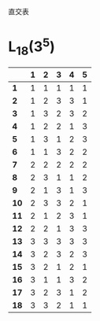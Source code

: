 直交表
# L<sub>18</sub>(3<sup>5</sup>)
|      |**1**|**2**|**3**|**4**|**5**|
|------|-----|-----|-----|-----|-----|
|**1** |1    |1    |1    |1    |1    |
|**2** |1    |2    |3    |3    |1    |
|**3** |1    |3    |2    |3    |2    |
|**4** |1    |2    |2    |1    |3    |
|**5** |1    |3    |1    |2    |3    |
|**6** |1    |1    |3    |2    |2    |
|**7** |2    |2    |2    |2    |2    |
|**8** |2    |3    |1    |1    |2    |
|**9** |2    |1    |3    |1    |3    |
|**10**|2    |3    |3    |2    |1    |
|**11**|2    |1    |2    |3    |1    |
|**12**|2    |2    |1    |3    |3    |
|**13**|3    |3    |3    |3    |3    |
|**14**|3    |2    |3    |2    |3    |
|**15**|3    |2    |1    |2    |1    |
|**16**|3    |1    |1    |3    |2    |
|**17**|3    |2    |3    |1    |2    |
|**18**|3    |3    |2    |1    |1    |
